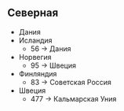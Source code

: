 ## Северная

*   Дания
*   Исландия
    *   56 -> Дания
*   Норвегия
    *   95 -> Швеция
*   Финляндия
    *   83 -> Советская Россия
*   Швеция
    *   477 -> Кальмарская Уния
